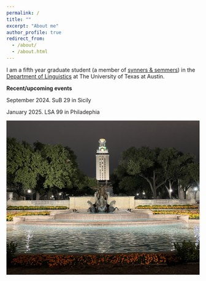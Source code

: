 ```yaml
---
permalink: /
title: ""
excerpt: "About me"
author_profile: true
redirect_from: 
  - /about/
  - /about.html
---
```

I am a fifth year graduate student (a member of [synners & semmers](https://sites.utexas.edu/synsem/)) in the [Department of Linguistics](https://liberalarts.utexas.edu/linguistics/) at The University of Texas at Austin. 

**Recent/upcoming events**

September 2024. SuB 29 in Sicily

January 2025. LSA 99 in Philadephia


![UT Tower](/images/uttower.jpg)

